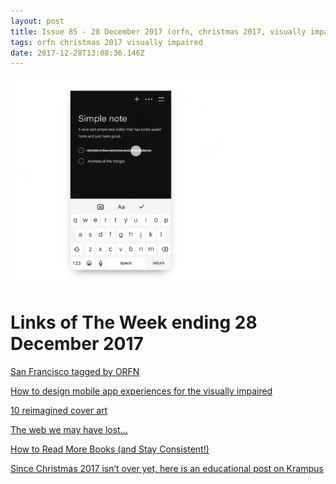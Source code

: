 ```yaml
---
layout: post
title: Issue 85 - 28 December 2017 (orfn, christmas 2017, visually impaired)
tags: orfn christmas 2017 visually impaired
date: 2017-12-28T13:08:36.146Z
---
```

![San Francisco tagged by ORFN](/assets/uploads/issue-85.png "San Francisco tagged by ORFN")

# Links of The Week ending 28 December 2017

<a href="http://orfn.tumblr.com/" target="_blank">San Francisco tagged by ORFN</a>

<a href="https://www.invisionapp.com/blog/mobile-design-visually-impaired" target="_blank">How to design mobile app experiences for the visually impaired</a>

<a href="http://10x16.com/" target="_blank">10 reimagined cover art</a>

<a href="http://(https://medium.com/@codepo8/the-web-we-may-have-lost-fb958adab463" target="_blank">The web we may have lost…</a>

<a href="https://www.youtube.com/watch?v=I1RzQEBU3go" target="_blank">How to Read More Books (and Stay Consistent!)</a>

<a href="https://imgur.com/a/4GRzC" target="_blank">Since Christmas 2017 isn’t over yet, here is an educational post on Krampus</a>